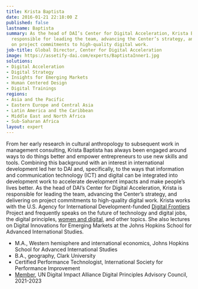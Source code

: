 ```yaml
---
title: Krista Baptista
date: 2016-01-21 22:18:00 Z
published: false
lastname: Baptista
summary: As the head of DAI’s Center for Digital Acceleration, Krista Baptista is
  responsible for leading the team, advancing the Center’s strategy, and delivering
  on project commitments to high-quality digital work.
job-title: Global Director, Center for Digital Acceleration
image: https://assetify-dai.com/experts/BaptistaInner1.jpg
solutions:
- Digital Acceleration
- Digital Strategy
- Insights for Emerging Markets
- Human Centered Design
- Digital Trainings
regions:
- Asia and the Pacific
- Eastern Europe and Central Asia
- Latin America and the Caribbean
- Middle East and North Africa
- Sub-Saharan Africa
layout: expert
---
```


From her early research in cultural anthropology to subsequent work in management consulting, Krista Baptista has always been engaged around ways to do things better and empower entrepreneurs to use new skills and tools. Combining this background with an interest in international development led her to DAI and, specifically, to the ways that information and communication technology (ICT) and digital can be integrated into development work to accelerate development impacts and make people’s lives better. As the head of DAI’s Center for Digital Acceleration, Krista is responsible for leading the team, advancing the Center’s strategy, and delivering on project commitments to high-quality digital work. Krista works with the U.S. Agency for International Development-funded [Digital Frontiers](https://www.dai.com/our-work/projects/worldwide-digital-frontiers-df) Project and frequently speaks on the future of technology and digital jobs, the digital principles, [women and digital](https://dai-global-digital.com/authors/krista-baptista/), and other topics. She also lectures on Digital Innovations for Emerging Markets at the Johns Hopkins School for Advanced International Studies. 

* M.A., Western hemisphere and international economics, Johns Hopkins School for Advanced International Studies
* B.A., geography, Clark University
* Certified Performance Technologist, International Society for Performance Improvement
* [Member](https://www.dai.com/news/dais-krista-baptista-to-serve-on-digital-impact-alliance-digital-principles-advisory-council), UN Digital Impact Alliance Digital Principles Advisory Council, 2021-2023